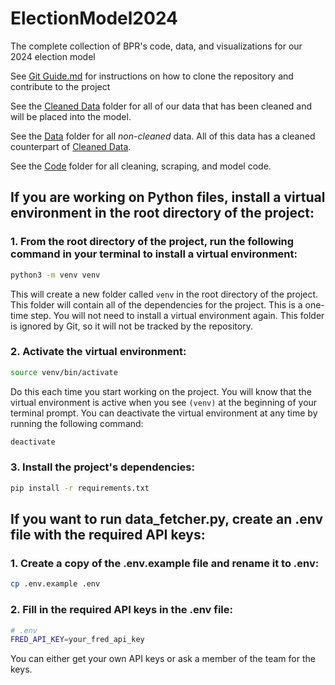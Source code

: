 # ElectionModel2024

The complete collection of BPR's code, data, and visualizations for our 2024 election model

See [Git Guide.md](GitGuide.md) for instructions on how to clone the repository and contribute to the project

See the [Cleaned Data](cleaned_data) folder for all of our data that has been cleaned and will be placed into the model.

See the [Data](data) folder for all _non-cleaned_ data. All of this data has a cleaned counterpart of [Cleaned Data](cleaned_data).

See the [Code](code) folder for all cleaning, scraping, and model code.


## If you are working on Python files, install a virtual environment in the root directory of the project:

### 1. From the root directory of the project, run the following command in your terminal to install a virtual environment:

```bash
python3 -m venv venv
```

This will create a new folder called `venv` in the root directory of the project. This folder will contain all of the dependencies for the project. This is a one-time step. You will not need to install a virtual environment again. This folder is ignored by Git, so it will not be tracked by the repository.

### 2. Activate the virtual environment:

```bash
source venv/bin/activate
```

Do this each time you start working on the project. You will know that the virtual environment is active when you see `(venv)` at the beginning of your terminal prompt. You can deactivate the virtual environment at any time by running the following command:

```bash
deactivate
```

### 3. Install the project's dependencies:

```bash
pip install -r requirements.txt
```

## If you want to run data_fetcher.py, create an .env file with the required API keys:

### 1. Create a copy of the .env.example file and rename it to .env:

```bash
cp .env.example .env
```

### 2. Fill in the required API keys in the .env file:

```bash
# .env
FRED_API_KEY=your_fred_api_key
```

You can either get your own API keys or ask a member of the team for the keys.
